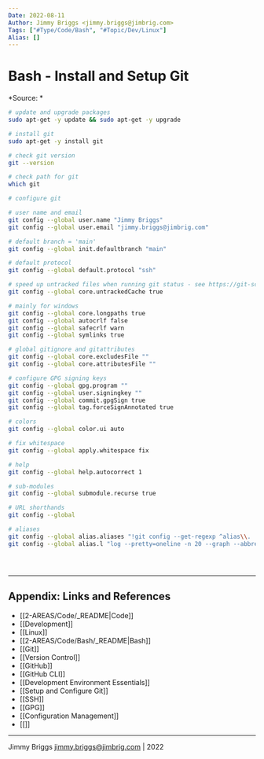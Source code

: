```yaml
---
Date: 2022-08-11
Author: Jimmy Briggs <jimmy.briggs@jimbrig.com>
Tags: ["#Type/Code/Bash", "#Topic/Dev/Linux"]
Alias: []
---
```


# Bash - Install and Setup Git

*Source: *

```bash
# update and upgrade packages
sudo apt-get -y update && sudo apt-get -y upgrade

# install git
sudo apt-get -y install git

# check git version
git --version

# check path for git
which git

# configure git

# user name and email
git config --global user.name "Jimmy Briggs"
git config --global user.email "jimmy.briggs@jimbrig.com"

# default branch = 'main'
git config --global init.defaultbranch "main"

# default protocol
git config --global default.protocol "ssh"

# speed up untracked files when running git status - see https://git-scm.com/docs/git-update-index#_untracked_cache
git config --global core.untrackedCache true

# mainly for windows
git config --global core.longpaths true
git config --global autocrlf false
git config --global safecrlf warn
git config --global symlinks true

# global gitignore and gitattributes
git config --global core.excludesFile ""
git config --global core.attributesFile ""

# configure GPG signing keys
git config --global gpg.program ""
git config --global user.signingkey ""
git config --global commit.gpgSign true
git config --global tag.forceSignAnnotated true

# colors
git config --global color.ui auto

# fix whitespace
git config --global apply.whitespace fix

# help
git config --global help.autocorrect 1

# sub-modules
git config --global submodule.recurse true

# URL shorthands
git config --global 

# aliases
git config --global alias.aliases "!git config --get-regexp ^alias\\. | sed -e s/^alias\\.// -e s/\\ /\\ =\\ / | grep -v ^'alias '"
git config --global alias.l "log --pretty=oneline -n 20 --graph --abbrev-commit"





```

***

## Appendix: Links and References

- [[2-AREAS/Code/_README|Code]]
- [[Development]]
- [[Linux]]
- [[2-AREAS/Code/Bash/_README|Bash]]
- [[Git]]
- [[Version Control]]
- [[GitHub]]
- [[GitHub CLI]]
- [[Development Environment Essentials]]
- [[Setup and Configure Git]]
- [[SSH]]
- [[GPG]]
- [[Configuration Management]]
- [[]]

***

Jimmy Briggs <jimmy.briggs@jimbrig.com> | 2022

